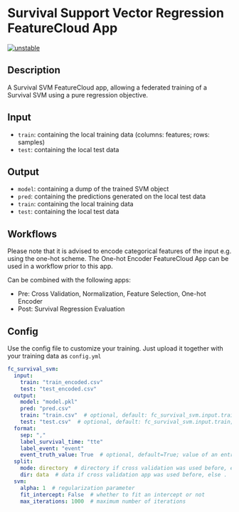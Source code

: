 # Survival Support Vector Regression FeatureCloud App

[![unstable](http://badges.github.io/stability-badges/dist/unstable.svg)](http://github.com/badges/stability-badges)

## Description
A Survival SVM FeatureCloud app, allowing a federated training of a Survival SVM using a pure regression objective.

## Input
- `train`: containing the local training data (columns: features; rows: samples)
- `test`: containing the local test data

## Output
- `model`: containing a dump of the trained SVM object
- `pred`: containing the predictions generated on the local test data
- `train`: containing the local training data
- `test`: containing the local test data

## Workflows
Please note that it is advised to encode categorical features of the input e.g. using the one-hot scheme.
The One-hot Encoder FeatureCloud App can be used in a workflow prior to this app.

Can be combined with the following apps:
- Pre: Cross Validation, Normalization, Feature Selection, One-hot Encoder
- Post: Survival Regression Evaluation

## Config
Use the config file to customize your training. Just upload it together with your training data as `config.yml`
```yml
fc_survival_svm:
  input:
    train: "train_encoded.csv"
    test: "test_encoded.csv"
  output:
    model: "model.pkl"
    pred: "pred.csv"
    train: "train.csv"  # optional, default: fc_survival_svm.input.train; filename name for a copy of the train input
    test: "test.csv"  # optional, default: fc_survival_svm.input.train; filename name for a copy of the test input
  format:
    sep: ","
    label_survival_time: "tte"
    label_event: "event"
    event_truth_value: True  # optional, default=True; value of an entry in the event column when a event occurred
  split:
    mode: directory  # directory if cross validation was used before, else file
    dir: data  # data if cross validation app was used before, else .
  svm:
    alpha: 1  # regularization parameter
    fit_intercept: False  # whether to fit an intercept or not
    max_iterations: 1000  # maximum number of iterations
```
